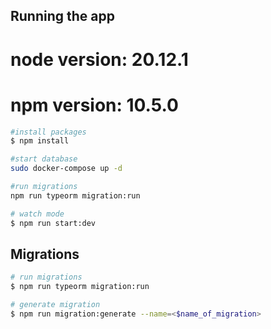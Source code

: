 ## Running the app

# node version: 20.12.1
# npm version: 10.5.0


```bash
#install packages
$ npm install

#start database
sudo docker-compose up -d

#run migrations
npm run typeorm migration:run

# watch mode
$ npm run start:dev

```

## Migrations

```bash
# run migrations
$ npm run typeorm migration:run

# generate migration
$ npm run migration:generate --name=<$name_of_migration>

```
